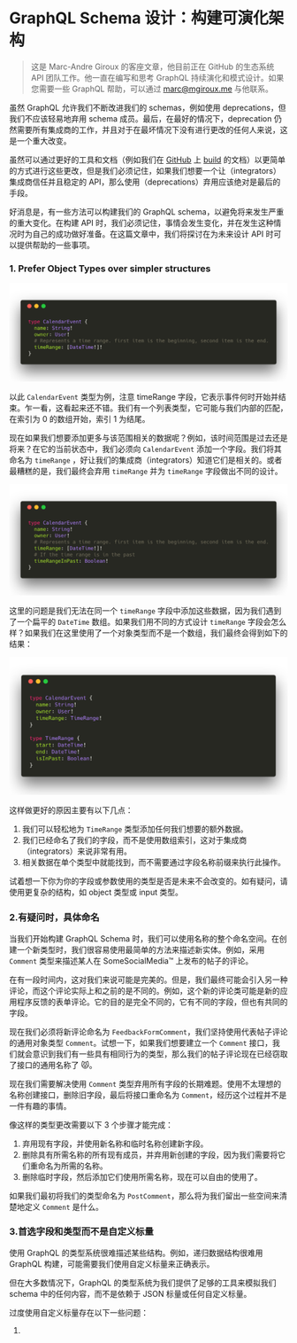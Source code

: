 # GraphQL Schema 设计：构建可演化架构

> 这是 Marc-Andre Giroux 的客座文章，他目前正在 GitHub 的生态系统 API 团队工作。他一直在编写和思考 GraphQL 持续演化和模式设计。如果您需要一些 GraphQL 帮助，可以通过 marc@mgiroux.me 与他联系。

虽然 GraphQL 允许我们不断改进我们的 schemas，例如使用 deprecations，但我们不应该轻易地弃用 schema 成员。最后，在最好的情况下，deprecation 仍然需要所有集成商的工作，并且对于在最坏情况下没有进行更改的任何人来说，这是一个重大改变。

虽然可以通过更好的工具和文档（例如我们在 [GitHub](https://developer.github.com/v4/changelog/) 上 [build](https://developer.github.com/v4/breaking_changes/) 的文档）以更简单的方式进行这些更改，但是我们必须记住，如果我们想要一个让（integrators）集成商信任并且稳定的 API，那么使用（deprecations）弃用应该绝对是最后的手段。

好消息是，有一些方法可以构建我们的 GraphQL schema，以避免将来发生严重的重大变化。在构建 API 时，我们必须记住，事情会发生变化，并在发生这种情况时为自己的成功做好准备。在这篇文章中，我们将探讨在为未来设计 API 时可以提供帮助的一些事项。

### 1. Prefer Object Types over simpler structures

![images](./images/05.png)

以此 `CalendarEvent` 类型为例，注意 timeRange 字段，它表示事件何时开始并结束。乍一看，这看起来还不错。我们有一个列表类型，它可能与我们内部的匹配，在索引为 0 的数组开始，索引 1 为结尾。

现在如果我们想要添加更多与该范围相关的数据呢？例如，该时间范围是过去还是将来？在它的当前状态中，我们必须向 `CalendarEvent` 添加一个字段。我们将其命名为 `timeRange` ，好让我们的集成商（integrators）知道它们是相关的。或者最糟糕的是，我们最终会弃用 `timeRange` 并为 `timeRange` 字段做出不同的设计。

![This looks slightly off 🤔](./images/06.png)

这里的问题是我们无法在同一个 `timeRange` 字段中添加这些数据，因为我们遇到了一个扁平的 `DateTime` 数组。如果我们用不同的方式设计 `timeRange` 字段会怎么样？如果我们在这里使用了一个对象类型而不是一个数组，我们最终会得到如下的结果：

![This looks slightly off 🤔](./images/07.png)

这样做更好的原因主要有以下几点：

1. 我们可以轻松地为 `TimeRange` 类型添加任何我们想要的额外数据。
2. 我们已经命名了我们的字段，而不是使用数组索引，这对于集成商（integrators）来说非常有用。
3. 相关数据在单个类型中就能找到，而不需要通过字段名称前缀来执行此操作。

试着想一下你为你的字段或参数使用的类型是否是未来不会改变的。如有疑问，请使用更复 ​​ 杂的结构，如 object 类型或 input 类型。

### 2.有疑问时，具体命名

当我们开始构建 GraphQL Schema 时，我们可以使用名称的整个命名空间。在创建一个新类型时，我们很容易使用最简单的方法来描述新实体。例如，采用 `Comment` 类型来描述某人在 SomeSocialMedia™ 上发布的帖子的评论。

在有一段时间内，这对我们来说可能是完美的。但是，我们最终可能会引入另一种评论，而这个评论实际上和之前的是不同的。例如，这个新的评论类可能是新的应用程序反馈的表单评论。它的目的是完全不同的，它有不同的字段，但也有共同的字段。

现在我们必须将新评论命名为 `FeedbackFormComment`，我们坚持使用代表帖子评论的通用对象类型 `Comment`。试想一下，如果我们想要建立一个 `Comment` 接口，我们就会意识到我们有一些具有相同行为的类型，那么我们的帖子评论现在已经窃取了接口的通用名称了 😾。

现在我们需要解决使用 `Comment` 类型弃用所有字段的长期难题。使用不太理想的名称创建接口，删除旧字段，最后将接口重命名为 `Comment`，经历这个过程并不是一件有趣的事情。

像这样的类型更改需要以下 3 个步骤才能完成：

1. 弃用现有字段，并使用新名称和临时名称创建新字段。
2. 删除具有所需名称的所有现有成员，并弃用新创建的字段，因为我们需要将它们重命名为所需的名称。
3. 删除临时字段，然后添加它们使用所需名称，现在可以自由的使用了。

如果我们最初将我们的类型命名为 `PostComment`，那么将为我们留出一些空间来清楚地定义 `Comment` 是什么。

### 3.首选字段和类型而不是自定义标量

使用 GraphQL 的类型系统很难描述某些结构。例如，递归数据结构很难用 GraphQL 构建，可能需要我们使用自定义标量来正确表示。

但在大多数情况下，GraphQL 的类型系统为我们提供了足够的工具来模拟我们 schema 中的任何内容，而不是依赖于 JSON 标量或任何自定义标量。

过度使用自定义标量存在以下一些问题：

1. 
